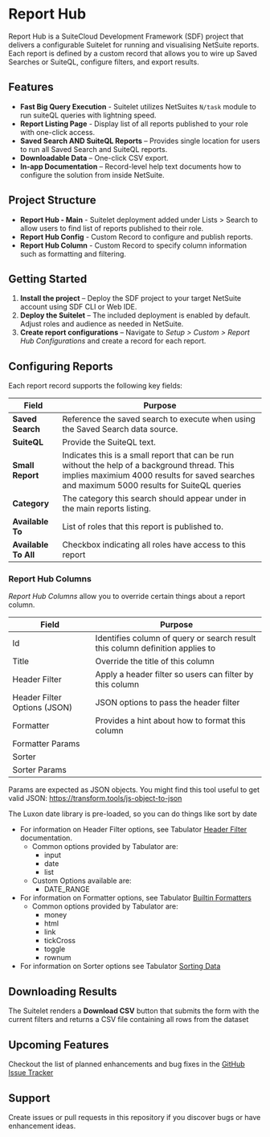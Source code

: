 # Report Hub

Report Hub is a SuiteCloud Development Framework (SDF) project that delivers a configurable Suitelet for running and visualising NetSuite reports. Each report is defined by a custom record that allows you to wire up Saved Searches or SuiteQL, configure filters, and export results.

## Features

- **Fast Big Query Execution** - Suitelet utilizes NetSuites `N/task` module to run suiteQL queries with lightning speed.
- **Report Listing Page** - Display list of all reports published to your role with one-click access.
- **Saved Search AND SuiteQL Reports** – Provides single location for users to run all Saved Search and SuiteQL reports.
- **Downloadable Data** – One-click CSV export.
- **In-app Documentation** – Record-level help text documents how to configure the solution from inside NetSuite.

## Project Structure

- **Report Hub - Main** - Suitelet deployment added under Lists > Search to allow users to find list of reports published to their role.
- **Report Hub Config** - Custom Record to configure and publish reports.
- **Report Hub Column** - Custom Record to specify column information such as formatting and filtering.

## Getting Started

1. **Install the project** – Deploy the SDF project to your target NetSuite account using SDF CLI or Web IDE.
2. **Deploy the Suitelet** – The included deployment is enabled by default. Adjust roles and audience as needed in NetSuite.
3. **Create report configurations** – Navigate to *Setup > Custom > Report Hub Configurations* and create a record for each report.


## Configuring Reports

Each report record supports the following key fields:

| Field                | Purpose                                                                                                                                                                                      |
| -------------------- | -------------------------------------------------------------------------------------------------------------------------------------------------------------------------------------------- |
| **Saved Search**     | Reference the saved search to execute when using the Saved Search data source.                                                                                                               |
| **SuiteQL**          | Provide the SuiteQL text.                                                                                                                                                                    |
| **Small Report**     | Indicates this is a small report that can be run without the help of a background thread. This implies maximium 4000 results for saved searches and maximum 5000 results for SuiteQL queries |
| **Category**         | The category this search should appear under in the main reports listing.                                                                                                                    |
| **Available To**     | List of roles that this report is published to.                                                                                                                                              |
| **Available To All** | Checkbox indicating all roles have access to this report                                                                                                                                     |

### Report Hub Columns

*Report Hub Columns* allow you to override certain things about a report column.

| Field                        | Purpose                                                                       |
| ---------------------------- | ----------------------------------------------------------------------------- |
| Id                           | Identifies column of query or search result this column definition applies to |
| Title                        | Override the title of this column                                             |
| Header Filter                | Apply a header filter so users can filter by this column                      |
| Header Filter Options (JSON) | JSON options to pass the header filter                                        |
| Formatter                    | Provides a hint about how to format this column                               |
| Formatter Params             |                                                                               |
| Sorter                       |                                                                               |
| Sorter Params                |                                                                               |

Params are expected as JSON objects. You might find this tool useful to get valid JSON: https://transform.tools/js-object-to-json

The Luxon date library is pre-loaded, so you can do things like sort by date

- For information on Header Filter options, see Tabulator [Header Filter](https://tabulator.info/docs/6.3/filter#header) documentation.
  - Common options provided by Tabulator are:
    - input
    - date
    - list
  - Custom Options available are:
    - DATE_RANGE
- For information on Formatter options, see Tabulator [Builtin Formatters](https://tabulator.info/docs/6.3/format#format-builtin)
  - Common options provided by Tabulator are:
    - money
    - html
    - link
    - tickCross
    - toggle
    - rownum
- For information on Sorter options see Tabulator [Sorting Data](https://tabulator.info/docs/6.3/sort)

## Downloading Results

The Suitelet renders a **Download CSV** button that submits the form with the current filters and returns a CSV file containing all rows from the dataset

## Upcoming Features

Checkout the list of planned enhancements and bug fixes in the [GitHub Issue Tracker](https://github.com/stephen-lemp/report-hub/issues?q=is%3Aissue%20state%3Aopen%20label%3Aplanned)

## Support

Create issues or pull requests in this repository if you discover bugs or have enhancement ideas.
